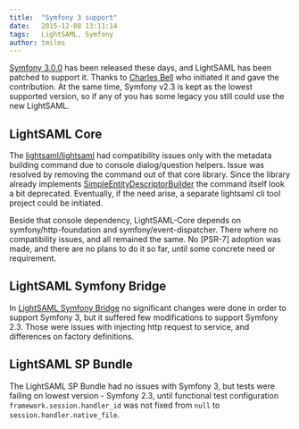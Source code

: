 ```yaml
---
title:  "Symfony 3 support"
date:   2015-12-08 13:11:14
tags:   LightSAML, Symfony
author: tmilos
---
```


[Symfony 3.0.0](http://symfony.com/blog/symfony-3-0-0-released) has been released these days, and LightSAML has been
patched to support it. Thanks to [Charles Bell](https://github.com/cb8) who initiated it and gave the contribution. At
the same time, Symfony v2.3 is kept as the lowest supported version, so if any of you has some legacy you still could
use the new LightSAML.

LightSAML Core
--------------

The [lightsaml/lightsaml](https://packagist.org/packages/lightsaml/lightsaml) had compatibility issues only with the
metadata building command due to console dialog/question helpers. Issue was resolved by removing the command out of
that core library. Since the library already implements
[SimpleEntityDescriptorBuilder](https://github.com/lightSAML/lightSAML/blob/049df678a5871a97f995cac8043bba759d12a9bb/src/LightSaml/Builder/EntityDescriptor/SimpleEntityDescriptorBuilder.php)
the command itself look a bit deprecated. Eventually, if the need arise, a separate lightsaml cli tool project could
be initiated.

Beside that console dependency, LightSAML-Core depends on symfony/http-foundation and symfony/event-dispatcher. There
where no compatibility issues, and all remained the same. No [PSR-7] adoption was made, and there are no plans to do
it so far, until some concrete need or requirement.


LightSAML Symfony Bridge
------------------------

In [LightSAML Symfony Bridge](https://packagist.org/packages/lightsaml/symfony-bridge) no significant changes were done
in order to support Symfony 3, but it suffered few modifications to support Symfony 2.3. Those were issues with injecting
http request to service, and differences on factory definitions.

LightSAML SP Bundle
-------------------

The LightSAML SP Bundle had no issues with Symfony 3, but tests were failing on lowest version - Symfony 2.3, until functional
test configuration ``framework.session.handler_id`` was not fixed from ``null`` to ``session.handler.native_file``.
